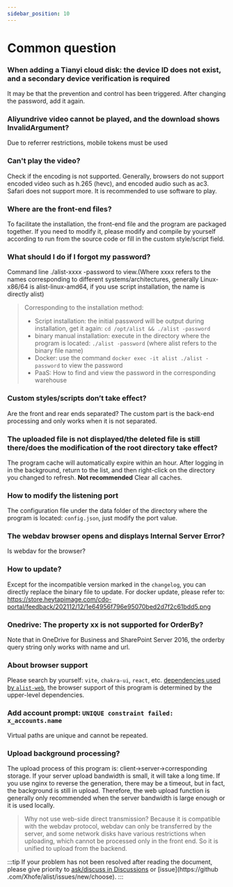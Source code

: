 ```yaml
---
sidebar_position: 10
---
```


# Common question
### When adding a Tianyi cloud disk: the device ID does not exist, and a secondary device verification is required
It may be that the prevention and control has been triggered. After changing the password, add it again.
### Aliyundrive video cannot be played, and the download shows InvalidArgument?
Due to referrer restrictions, mobile tokens must be used
### Can't play the video?
Check if the encoding is not supported. Generally, browsers do not support encoded video such as h.265 (hevc), and encoded audio such as ac3. Safari does not support more. It is recommended to use software to play.
### Where are the front-end files?
To facilitate the installation, the front-end file and the program are packaged together. If you need to modify it, please modify and compile by yourself according to run from the source code or fill in the custom style/script field.
### What should I do if I forgot my password?
Command line ./alist-xxxx -password to view.(Where xxxx refers to the names corresponding to different systems/architectures, generally Linux-x86/64 is alist-linux-amd64, if you use script installation, the name is directly alist)
> Corresponding to the installation method:
> - Script installation: the initial password will be output during installation, get it again: `cd /opt/alist && ./alist -password`
> - binary manual installation: execute in the directory where the program is located: `./alist -password` (where alist refers to the binary file name)
> - Docker: use the command `docker exec -it alist ./alist -password` to view the password
> - PaaS: How to find and view the password in the corresponding warehouse
### Custom styles/scripts don’t take effect?
Are the front and rear ends separated? The custom part is the back-end processing and only works when it is not separated.
### The uploaded file is not displayed/the deleted file is still there/does the modification of the root directory take effect?
The program cache will automatically expire within an hour. After logging in in the background, return to the list, and then right-click on the directory you changed to refresh. **Not recommended** Clear all caches.
### How to modify the listening port
The configuration file under the data folder of the directory where the program is located: `config.json`, just modify the port value.
### The webdav browser opens and displays Internal Server Error?
Is webdav for the browser?
### How to update?
Except for the incompatible version marked in the `changelog`, you can directly replace the binary file to update.
For docker update, please refer to: https://store.heytapimage.com/cdo-portal/feedback/202112/12/1e64956f796e95070bed2d7f2c61bdd5.png
### Onedrive: The property xx is not supported for OrderBy?
Note that in OneDrive for Business and SharePoint Server 2016, the orderby query string only works with name and url.
### About browser support
Please search by yourself: `vite`, `chakra-ui`, `react`, etc. [dependencies used by `alist-web`](https://github.com/alist-org/alist-web/blob/v2/package.json), the browser support of this program is determined by the upper-level dependencies.
### Add account prompt: `UNIQUE constraint failed: x_accounts.name`
Virtual paths are unique and cannot be repeated.
### Upload background processing?
The upload process of this program is: client->server->corresponding storage. If your server upload bandwidth is small, it will take a long time. If you use nginx to reverse the generation, there may be a timeout, but in fact, the background is still in upload.
Therefore, the web upload function is generally only recommended when the server bandwidth is large enough or it is used locally.
> Why not use web-side direct transmission? Because it is compatible with the webdav protocol, webdav can only be transferred by the server, and some network disks have various restrictions when uploading, which cannot be processed only in the front end. So it is unified to upload from the backend.

:::tip
If your problem has not been resolved after reading the document, please give priority to [ask/discuss in Discussions](https://github.com/Xhofe/alist/discussions/new) or [issue](https://github .com/Xhofe/alist/issues/new/choose).
:::